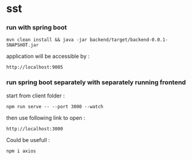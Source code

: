 # sst

### run with spring boot
```
mvn clean install && java -jar backend/target/backend-0.0.1-SNAPSHOT.jar
```
application will be accessible by :
```
http://localhost:9005
```

### run spring boot separately with separately running frontend
start from client folder :
```
npm run serve -- --port 3000 --watch
```
then use following link to open : 
```
http://localhost:3000
```
Could be usefull :
```
npm i axios
```

